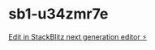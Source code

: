 # sb1-u34zmr7e

[Edit in StackBlitz next generation editor ⚡️](https://stackblitz.com/~/github.com/bevervanso/sb1-u34zmr7e)